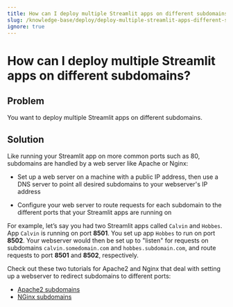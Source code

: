 ```yaml
---
title: How can I deploy multiple Streamlit apps on different subdomains?
slug: /knowledge-base/deploy/deploy-multiple-streamlit-apps-different-subdomains
ignore: true
---
```


# How can I deploy multiple Streamlit apps on different subdomains?

## Problem

You want to deploy multiple Streamlit apps on different subdomains.

## Solution

Like running your Streamlit app on more common ports such as 80, subdomains are handled by a web server like Apache or Nginx:

- Set up a web server on a machine with a public IP address, then use a DNS server to point all desired subdomains to your webserver's IP address

- Configure your web server to route requests for each subdomain to the different ports that your Streamlit apps are running on

For example, let’s say you had two Streamlit apps called `Calvin` and `Hobbes`. App `Calvin` is running on port **8501**. You set up app `Hobbes` to run on port **8502**. Your webserver would then be set up to "listen" for requests on subdomains `calvin.somedomain.com` and `hobbes.subdomain.com`, and route requests to port **8501** and **8502**, respectively.

Check out these two tutorials for Apache2 and Nginx that deal with setting up a webserver to redirect subdomains to different ports:

- [Apache2 subdomains](https://stackoverflow.com/questions/8541182/apache-redirect-to-another-port)
- [NGinx subdomains](https://gist.github.com/soheilhy/8b94347ff8336d971ad0)
